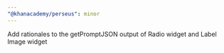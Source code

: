 ```yaml
---
"@khanacademy/perseus": minor
---
```


Add rationales to the getPromptJSON output of Radio widget and Label Image widget
